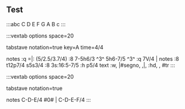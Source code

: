 ## Test

:::abc
C D E F G A B c
:::


:::vextab
options space=20

tabstave
  notation=true
  key=A time=4/4

  notes :q =|: (5/2.5/3.7/4) :8 7-5h6/3 ^3^ 5h6-7/5 ^3^ :q 7V/4 |
  notes :8 t12p7/4 s5s3/4 :8 3s:16:5-7/5 :h p5/4
  text :w, |#segno, ,|, :hd, , #tr
:::


:::vextab
options space=20

tabstave
  notation=true

  notes C-D-E/4 #0# | C-D-E-F/4
:::
